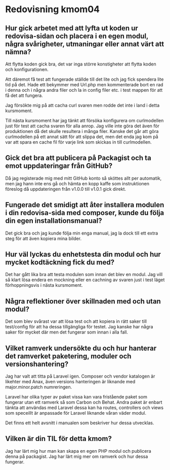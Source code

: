 ---
---
Redovisning kmom04
=========================

## Hur gick arbetet med att lyfta ut koden ur redovisa-sidan och placera i en egen modul, några svårigheter, utmaningar eller annat värt att nämna?

Att flytta koden gick bra, det var inga större konstigheter att flytta koden och konfigurationen.

Att däremot få test att fungerade ställde till det lite och jag fick spendera lite tid på det. Hade ett bekymmer med Url.php men kommenterade bort en rad i denna och i några andra filer och la in config filer etc. i test mappen för att få det att fungera.

Jag försökte mig på att cacha curl svaren men rodde det inte i land i detta kursmoment.

Till nästa kursmoment har jag tänkt att försöka konfigurera om curlmodellen just för test att cacha svaren för alla anrop. Jag ville inte göra det även för produktionen då det skulle resultera i många filer. Kanske det går att göra curlmodellen på ett annat sätt för att slippa det, men det enda jag kom på var att spara en cache fil för varje link som skickas in till curlmodellen.

## Gick det bra att publicera på Packagist och ta emot uppdateringar från GitHub?

Då jag registerade mig med mitt GitHub konto så sköttes allt per automatik, men jag hann inte ens gå och hämta en kopp kaffe som instruktionen föreslog då uppdateringen från v1.0.0 till v1.0.1 gick direkt.

## Fungerade det smidigt att åter installera modulen i din redovisa-sida med composer, kunde du följa din egen installationsmanual?

Det gick bra och jag kunde följa min enga manual, jag la dock till ett extra steg för att även kopiera mina bilder.

## Hur väl lyckas du enhetstesta din modul och hur mycket kodtäckning fick du med?

Det har gått lika bra att testa modulen som innan det blev en modul.
Jag vill så klart lösa endera en mockning eller en cachning av svaren just i test läget förhoppningsvis i nästa kursmoment.

## Några reflektioner över skillnaden med och utan modul?

Det som blev svårast var att lösa test och att kopiera in rätt saker till test/config för att ha dessa tillgängliga för testet. Jag kanske har några saker för mycket där men det fungerar som innan i alla fall.

## Vilket ramverk undersökte du och hur hanterar det ramverket paketering, moduler och versionshantering?

Jag har valt att titta på Laravel igen. Composer och vendor katalogen är likehter med Anax, även versions hanteringen är liknande med major.minor.patch numreringen.

Laravel har olika typer av paket vissa kan vara fristående paket som fungerar utan ett ramverk så som Carbon och Behat. Andra paket är enbart tänkta att användas med Laravel dessa kan ha routes, controllers och views som speceillt är anpassade för Laravel liknande våran väder modul.

Det finns ett helt avsnitt i manualen som beskriver hur dessa utvecklas. 

## Vilken är din TIL för detta kmom?

Jag har lärt mig hur man kan skapa en egen PHP modul och publicera denna på packagist. Jag har lärt mig mer om ramverk och hur dessa fungerar.